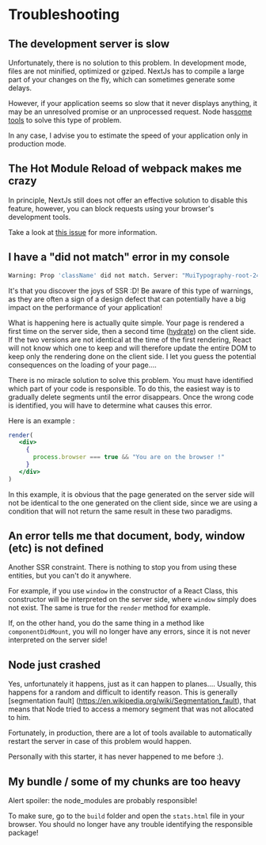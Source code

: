 # Troubleshooting

## The development server is slow

Unfortunately, there is no solution to this problem. In development mode, files are not minified, optimized or gziped. NextJs has to compile a large part of your changes on the fly, which can sometimes generate some delays.

However, if your application seems so slow that it never displays anything, it may be an unresolved promise or an unprocessed request. Node has[some tools](https://stackoverflow.com/questions/20990955/how-do-i-debug-promise-based-code-in-node) to solve this type of problem.
 
In any case, I advise you to estimate the speed of your application only in production mode.
 
 ## The Hot Module Reload of webpack makes me crazy
 
 In principle, NextJs still does not offer an effective solution to disable this feature, however, you can block requests using your browser's development tools. 
 
 Take a look at [this issue](https://github.com/zeit/next.js/issues/1109) for more information.
 
 ## I have a "did not match" error in my console
 
 ```bash
 Warning: Prop 'className' did not match. Server: "MuiTypography-root-246 MuiTypography-title-252 MuiTypography-colorInherit-265 PageComponent-flex-207" Client: "MuiTypography-root-44 MuiTypography-title-50 MuiTypography-colorInherit-63 PageComponent-flex-5"
 ```
 
 It's that you discover the joys of SSR :D! Be aware of this type of warnings, as they are often a sign of a design defect that can potentially have a big impact on the performance of your application!
 
 What is happening here is actually quite simple. Your page is rendered a first time on the server side, then a second time ([hydrate](https://reactjs.org/docs/react-dom.html#hydrate)) on the client side. If the two versions are not identical at the time of the first rendering, React will not know which one to keep and will therefore update the entire DOM to keep only the rendering done on the client side. I let you guess the potential consequences on the loading of your page....
 
 There is no miracle solution to solve this problem. You must have identified which part of your code is responsible.  To do this, the easiest way is to gradually delete segments until the error disappears. Once the wrong code is identified, you will have to determine what causes this error.
 
 Here is an example :
 
 ```jsx harmony
 render(
    <div>
      {
        process.browser === true && "You are on the browser !"
      }
    </div>
 )
 ```
 
 In this example, it is obvious that the page generated on the server side will not be identical to the one generated on the client side, since we are using a condition that will not return the same result in these two paradigms. 
 
 
 ## An error tells me that document, body, window (etc) is not defined
 
 Another SSR constraint. There is nothing to stop you from using these entities, but you can't do it anywhere.
  
  For example, if you use `window` in the constructor of a React Class, this constructor will be interpreted on the server side, where `window` simply does not exist. The same is true for the `render` method for example. 
  
  If, on the other hand, you do the same thing in a method like `componentDidMount`, you will no longer have any errors, since it is not never interpreted on the server side!
 
 ## Node just crashed
 
 Yes, unfortunately it happens, just as it can happen to planes.... Usually, this happens for a random and difficult to identify reason. This is generally [segmentation fault] (https://en.wikipedia.org/wiki/Segmentation_fault), that
  means that Node tried to access a memory segment that was not allocated to him.
  
  Fortunately, in production, there are a lot of tools available to automatically restart the server in case of this problem would happen. 
  
  Personally with this starter, it has never happened to me before :).
 
 
 ## My bundle / some of my chunks are too heavy
 
 Alert spoiler: the node_modules are probably responsible!
  
  To make sure, go to the `build` folder and open the `stats.html` file in your browser. You should no longer have any trouble identifying the responsible package!